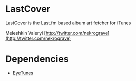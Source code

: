 LastCover
=========
LastCover is the Last.fm based album art fetcher for iTunes

Meleshkin Valeryi [http://twitter.com/nekrograve](http://twitter.com/nekrograve)

Dependencies
============
* [EyeTunes](http://code.google.com/p/eyetunes/)
